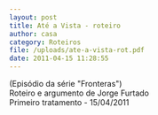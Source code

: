 ```yaml
---
layout: post
title: Até a Vista - roteiro
author: casa
category: Roteiros
file: /uploads/ate-a-vista-rot.pdf
date: 2011-04-15 11:28:55
---
```

(Episódio da série "Fronteras")\
Roteiro e argumento de Jorge Furtado\
Primeiro tratamento - 15/04/2011